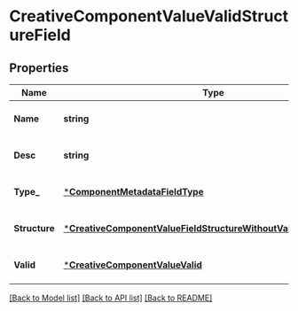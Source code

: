 # CreativeComponentValueValidStructureField

## Properties
Name | Type | Description | Notes
------------ | ------------- | ------------- | -------------
**Name** | **string** |  | [optional] [default to null]
**Desc** | **string** |  | [optional] [default to null]
**Type_** | [***ComponentMetadataFieldType**](ComponentMetadataFieldType.md) |  | [optional] [default to null]
**Structure** | [***CreativeComponentValueFieldStructureWithoutValueValidStructure**](creative_component_value_field_structure_without_value_valid_structure.md) |  | [optional] [default to null]
**Valid** | [***CreativeComponentValueValid**](creative_component_value_valid.md) |  | [optional] [default to null]

[[Back to Model list]](../README.md#documentation-for-models) [[Back to API list]](../README.md#documentation-for-api-endpoints) [[Back to README]](../README.md)


